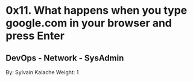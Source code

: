 # 0x11. What happens when you type google.com in your browser and press Enter

## DevOps - Network - SysAdmin

By: Sylvain Kalache
Weight: 1
